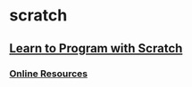 # scratch
## [Learn to Program with Scratch](https://github.com/octocat9lee/scratch/Learn-to-Program-with-Scratch)
### [Online Resources](https://nostarch.com/learnscratchresources)

